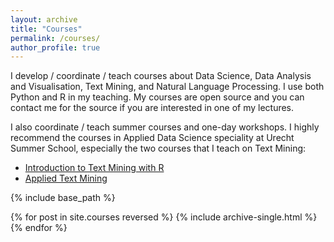 ```yaml
---
layout: archive
title: "Courses"
permalink: /courses/
author_profile: true
---
```

I develop / coordinate / teach courses about Data Science, Data Analysis and Visualisation, Text Mining, and Natural Language Processing. I use both Python and R in my teaching. My courses are open source and you can contact me for the source if you are interested in one of my lectures.

I also coordinate / teach summer courses and one-day workshops. I highly recommend the courses in Applied Data Science speciality at Urecht Summer School, especially the two courses that I teach on Text Mining:
* [Introduction to Text Mining with R](https://utrechtsummerschool.nl/courses/social-sciences/data-science-introduction-to-text-mining-with-r) 
* [Applied Text Mining](https://utrechtsummerschool.nl/courses/social-sciences/data-science-applied-text-mining)

{% include base_path %}

{% for post in site.courses reversed %}
  {% include archive-single.html %}
{% endfor %}
